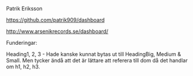 Patrik Eriksson

https://github.com/patrik909/dashboard

http://www.arsenikrecords.se/dashboard/

Funderingar:

Heading1, 2, 3 - Hade kanske kunnat bytas ut till HeadingBig, Medium & Small. Men tycker ändå att det är lättare att referera till dom då det handlar om h1, h2, h3.
